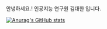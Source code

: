 안녕하세요.! 인공지능 연구원 김대한 입니다.

[![Anurag's GitHub stats](https://github-readme-stats.vercel.app/api?username=DaehanKim-Korea)](https://github.com/DaehanKim-Korea/github-readme-stats)
